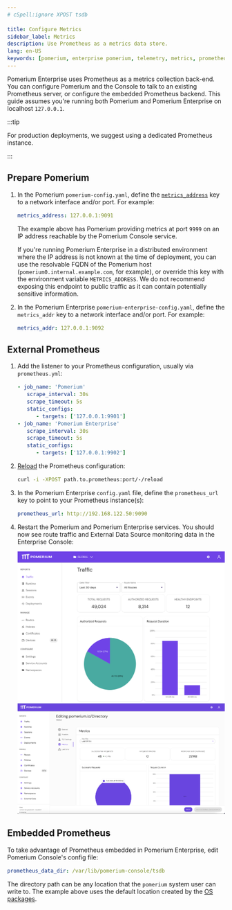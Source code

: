 ```yaml
---
# cSpell:ignore XPOST tsdb

title: Configure Metrics
sidebar_label: Metrics
description: Use Prometheus as a metrics data store.
lang: en-US
keywords: [pomerium, enterprise pomerium, telemetry, metrics, prometheus]
---
```


Pomerium Enterprise uses Prometheus as a metrics collection back-end. You can configure Pomerium and the Console to talk to an existing Prometheus server, or configure the embedded Prometheus backend. This guide assumes you're running both Pomerium and Pomerium Enterprise on localhost `127.0.0.1`.

:::tip

For production deployments, we suggest using a dedicated Prometheus instance.

:::

## Prepare Pomerium

1. In the Pomerium `pomerium-config.yaml`, define the [`metrics_address`](/docs/reference/metrics-address) key to a network interface and/or port. For example:

   ```yaml title="pomerium-config.yaml"
   metrics_address: 127.0.0.1:9091
   ```

   The example above has Pomerium providing metrics at port `9999` on an IP address reachable by the Pomerium Console service.

   If you're running Pomerium Enterprise in a distributed environment where the IP address is not known at the time of deployment, you can use the resolvable FQDN of the Pomerium host (`pomerium0.internal.example.com`, for example), or override this key with the environment variable `METRICS_ADDRESS`. We do not recommend exposing this endpoint to public traffic as it can contain potentially sensitive information.

1. In the Pomerium Enterprise `pomerium-enterprise-config.yaml`, define the `metrics_addr` key to a network interface and/or port. For example:

   ```yaml title="config.yaml"
   metrics_addr: 127.0.0.1:9092
   ```

## External Prometheus

1. Add the listener to your Prometheus configuration, usually via `prometheus.yml`:

   ```yaml
   - job_name: 'Pomerium'
      scrape_interval: 30s
      scrape_timeout: 5s
      static_configs:
         - targets: ['127.0.0.1:9901']
   - job_name: 'Pomerium Enterprise'
      scrape_interval: 30s
      scrape_timeout: 5s
      static_configs:
         - targets: ['127.0.0.1:9902']

   ```

1. [Reload](https://prometheus.io/docs/prometheus/latest/configuration/configuration/#configuration) the Prometheus configuration:

   ```bash
   curl -i -XPOST path.to.prometheus:port/-/reload
   ```

1. In the Pomerium Enterprise `config.yaml` file, define the `prometheus_url` key to point to your Prometheus instance(s):

   ```yaml
   prometheus_url: http://192.168.122.50:9090
   ```

1. Restart the Pomerium and Pomerium Enterprise services. You should now see route traffic and External Data Source monitoring data in the Enterprise Console:

   ![Traffic Data in Pomerium Enterprise](./img/metrics/console-route-traffic.png) ![External Data Source in Pomerium Enterprise](./img/metrics/console-ext-datasource-monitoring.png)

## Embedded Prometheus

To take advantage of Prometheus embedded in Pomerium Enterprise, edit Pomerium Console's config file:

```yaml title="config.yaml"
prometheus_data_dir: /var/lib/pomerium-console/tsdb
```

The directory path can be any location that the `pomerium` system user can write to. The example above uses the default location created by the [OS packages](/docs/deploy/enterprise/quickstart).
